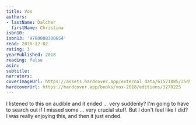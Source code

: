 ```yaml
---
title: Vox
authors:
- lastName: Dalcher
  firstName: Christina
isbn10:
isbn13: '9780008300654'
read: 2018-12-02
rating: 3
yearPublished: 2018
reading: false
asin:
subtitle:
narrators:
coverImageUrl: https://assets.hardcover.app/external_data/61571885/25d99744967f2d70a9b7823feb82bc6043ddc768.jpeg
hardcoverUrl: https://hardcover.app/books/vox-2018/editions/3270225
---
```

I listened to this on audible and it ended … very suddenly? I'm going to have to search out if I missed some … very crucial stuff. But I don't feel like I did? I was really enjoying this, and then it just ended.
